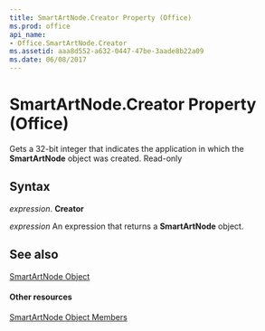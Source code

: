 ```yaml
---
title: SmartArtNode.Creator Property (Office)
ms.prod: office
api_name:
- Office.SmartArtNode.Creator
ms.assetid: aaa8d552-a632-0447-47be-3aade8b22a09
ms.date: 06/08/2017
---
```



# SmartArtNode.Creator Property (Office)

Gets a 32-bit integer that indicates the application in which the  **SmartArtNode** object was created. Read-only


## Syntax

 _expression_. **Creator**

 _expression_ An expression that returns a **SmartArtNode** object.


## See also


[SmartArtNode Object](smartartnode-object-office.md)
#### Other resources


[SmartArtNode Object Members](smartartnode-members-office.md)

